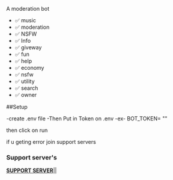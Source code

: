 A moderation bot
- ✅ music 
- ✅ moderation 
- ✅ NSFW 
- ✅ Info
- ✅ giveway
- ✅ fun
- ✅ help
- ✅ economy 
- ✅ nsfw 
- ✅ utility   
- ✅ search
- ✅ owner


##Setup 


-create .env file
-Then Put in Token on .env
-ex-   BOT_TOKEN= ""


then click on run

if u geting error join support servers 

### Support server's 

**[SUPPORT SERVER](https://dsc.gg/AVPEV9t695)**||
